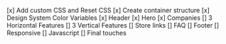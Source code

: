 [x] Add custom CSS and Reset CSS
[x] Create container structure
[x] Design System Color Variables
[x] Header
[x] Hero
[x] Companies
[] 3 Horizontal Features
[] 3 Vertical Features
[] Store links
[] FAQ
[] Footer
[] Responsive
[] Javascript
[] Final touches